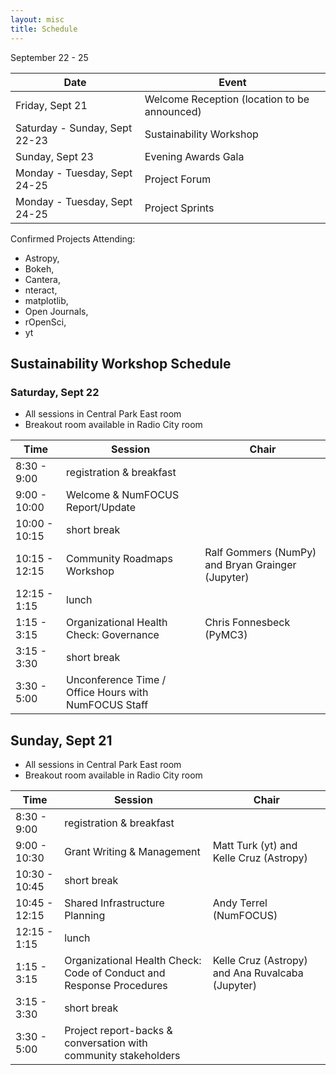 ```yaml
---
layout: misc
title: Schedule
---
```


September 22 - 25

| Date | Event |
|------|-------|
| Friday, Sept 21 | Welcome Reception (location to be announced) |
| Saturday - Sunday, Sept 22-23 | Sustainability Workshop |
| Sunday, Sept 23 | Evening Awards Gala |
| Monday - Tuesday, Sept 24-25 | Project Forum |
| Monday - Tuesday, Sept 24-25 | Project Sprints |


Confirmed Projects Attending:

- Astropy, 
- Bokeh, 
- Cantera,
- nteract, 
- matplotlib, 
- Open Journals,
- rOpenSci, 
- yt


## Sustainability Workshop Schedule


### Saturday, Sept 22 

- All sessions in Central Park East room
- Breakout room available in Radio City room

| Time | Session | Chair |
|------|---------|-------|
| 8:30 - 9:00 | registration & breakfast | |
| 9:00 - 10:00 | Welcome & NumFOCUS Report/Update | |
| 10:00 - 10:15 | short break | |
| 10:15 - 12:15 | Community Roadmaps Workshop |  Ralf Gommers (NumPy) and Bryan Grainger (Jupyter) |
| 12:15 - 1:15 | lunch | |
| 1:15 - 3:15 | Organizational Health Check: Governance | Chris Fonnesbeck (PyMC3) |	
| 3:15 - 3:30 | short break | |
| 3:30 - 5:00 | Unconference Time	/ Office Hours with NumFOCUS Staff	| |


## Sunday, Sept 21

- All sessions in Central Park East room
- Breakout room available in Radio City room

| Time | Session | Chair |
|------|---------|-------|
| 8:30 - 9:00 |	registration & breakfast | |
| 9:00 - 10:30 |	Grant Writing & Management | Matt Turk (yt) and Kelle Cruz (Astropy) | 
| 10:30 - 10:45	| short break	| |		
| 10:45 - 12:15	| Shared Infrastructure Planning | Andy Terrel (NumFOCUS) |
| 12:15 - 1:15 | lunch | |
| 1:15 - 3:15	| Organizational Health Check: Code of Conduct and Response Procedures | Kelle Cruz (Astropy) and Ana Ruvalcaba (Jupyter)	|
| 3:15 - 3:30 |	short break	| |
| 3:30 - 5:00	| Project report-backs & conversation with community stakeholders | |

